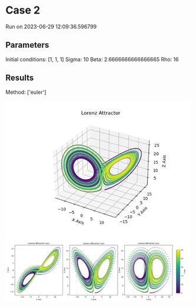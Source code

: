 # Case 2
Run on 2023-06-29 12:09:36.596799

## Parameters
Initial conditions: [1, 1, 1]
Sigma: 10
Beta: 2.6666666666666665
Rho: 16
## Results
Method: ['euler']


![Lorenz 3D](lorenz3D_euler.png)
![Lorenz 2D](lorenz2D_euler.png)
